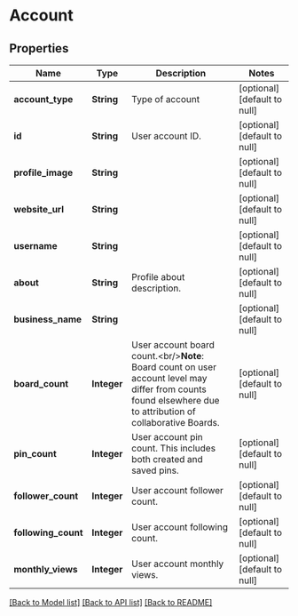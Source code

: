 # Account
## Properties

| Name | Type | Description | Notes |
|------------ | ------------- | ------------- | -------------|
| **account\_type** | **String** | Type of account | [optional] [default to null] |
| **id** | **String** | User account ID. | [optional] [default to null] |
| **profile\_image** | **String** |  | [optional] [default to null] |
| **website\_url** | **String** |  | [optional] [default to null] |
| **username** | **String** |  | [optional] [default to null] |
| **about** | **String** | Profile about description. | [optional] [default to null] |
| **business\_name** | **String** |  | [optional] [default to null] |
| **board\_count** | **Integer** | User account board count.&lt;br/&gt;**Note**: Board count on user account level may differ from counts found elsewhere due to attribution of collaborative Boards. | [optional] [default to null] |
| **pin\_count** | **Integer** | User account pin count. This includes both created and saved pins. | [optional] [default to null] |
| **follower\_count** | **Integer** | User account follower count. | [optional] [default to null] |
| **following\_count** | **Integer** | User account following count. | [optional] [default to null] |
| **monthly\_views** | **Integer** | User account monthly views. | [optional] [default to null] |

[[Back to Model list]](../README.md#documentation-for-models) [[Back to API list]](../README.md#documentation-for-api-endpoints) [[Back to README]](../README.md)

